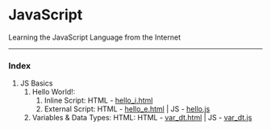 # JavaScript
Learning the JavaScript Language from the Internet

<hr/>

### Index

1. JS Basics
   1. Hello World!:
      1. Inline Script: HTML - [hello_i.html](https://github.com/Ch-sriram/JavaScript/blob/master/JS%20Basics/hello_i.html)
      2. External Script: HTML - [hello_e.html](https://github.com/Ch-sriram/JavaScript/blob/master/JS%20Basics/hello_e.html) | JS - [hello.js](https://github.com/Ch-sriram/JavaScript/blob/master/JS%20Basics/scripts/hello.js)
   2. Variables & Data Types: HTML: HTML - [var_dt.html](https://github.com/Ch-sriram/JavaScript/blob/master/JS%20Basics/var_dt.html) | JS - [var_dt.js](https://github.com/Ch-sriram/JavaScript/blob/master/JS%20Basics/scripts/var_dt.js)
